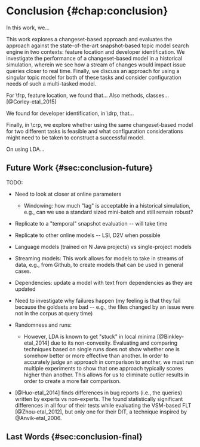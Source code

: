 # Conclusion {#chap:conclusion}

In this work, we...

This work explores a changeset-based approach and evaluates the approach
against the state-of-the-art snapshot-based topic model search engine in two
contexts: feature location and developer identification.  We investigate the
performance of a changeset-based model in a historical simulation, wherein we
see how a stream of changes would impact issue queries closer to real time.
Finally, we discuss an approach for using a singular topic model for both of
these tasks and consider configuration needs of such a multi-tasked model.

For \frp, feature location, we found that...
Also methods, classes...  [@Corley-etal_2015]

We found for developer identification, in \drp, that...

Finally, in \crp, we explore whether using the same changeset-based model for
two different tasks is feasible and what configuration considerations might
need to be taken to construct a successful model.

On using LDA...


## Future Work {#sec:conclusion-future}

TODO:

- Need to look at closer at online parameters
    - Windowing: how much "lag" is acceptable in a historical simulation, e.g.,
      can we use a standard sized mini-batch and still remain robust?
- Replicate to a "temporal" snapshot evaluation -- will take time
- Replicate to other online models -- LSI, D2V when possible
- Language models (trained on N Java projects) vs single-project models
- Streaming models: This work allows for models to take in streams of data,
  e.g., from Github, to create models that can be used in general cases.
- Dependencies: update a model with text from dependencies as they are updated
- Need to investigate why failures happen (my feeling is that they fail because
  the goldsets are bad -- e.g., the files changed by an issue were not in the
  corpus at query time)

- Randomness and runs:
    - However, LDA is known to get "stuck" in local minima [@Binkley-etal_2014]
      due to its non-convexity.  Evaluating and comparing techniques based on
      single runs does not show whether one is somehow better or more effective
      than another.  In order to accurately judge an approach in comparison to
      another, we must run multiple experiments to show that one approach
      typically scores higher than another.  This allows for us to eliminate
      outlier results in order to create a more fair comparison.

- [@Huo-etal_2014] finds differences in bug reports (i.e., the queries) written
  by experts vs non-experts.  The found statistically significant differences
  in all four of their tests while evaluating the VSM-based FLT
  [@Zhou-etal_2012], but only one for their DIT, a technique inspired by
  @Anvik-etal_2006.

    

## Last Words {#sec:conclusion-final}

